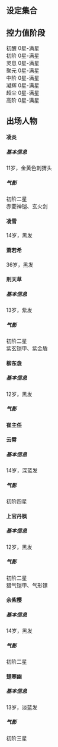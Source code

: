 ## 设定集合
## 控力值阶段

初醒 0星-满星  
初阶 0星-满星  
灵息 0星-满星  
聚元 0星-满星  
中阶 0星-满星  
凝辉 0星-满星  
超尘 0星-满星  
高阶 0星-满星  

## 出场人物

#### 凌炎
##### 基本信息
11岁，金黄色刺猬头
##### 气影
初阶二星  
赤菱神铠、玄火剑
#### 凌雪
14岁，黑发

#### 萧若希
36岁，黑发

#### 刑天草
##### 基本信息
13岁，紫发
##### 气影
初阶二星  
紫玄铠甲、紫金盾

#### 柳东衾
##### 基本信息
12岁，黑发
##### 气影

#### 崔主任

#### 云霄
##### 基本信息
14岁，深蓝发
##### 气影
初阶四星

#### 上官丹枫
##### 基本信息
12岁，黑发
##### 气影
初阶二星  
猎气铠甲、气形镖

#### 余紫樱
##### 基本信息
14岁，黑发
##### 气影
初阶二星

#### 楚寒幽
##### 基本信息
13岁，淡蓝发
##### 气影
初阶三星